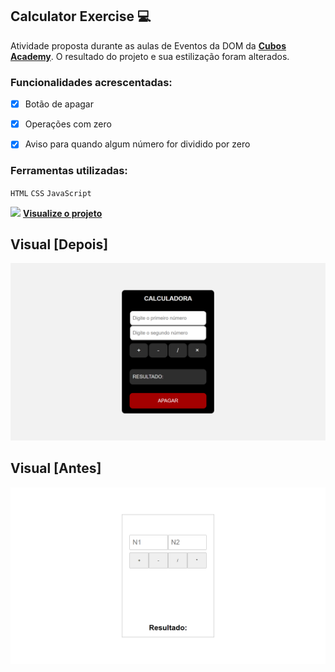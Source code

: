 ## Calculator Exercise 💻

Atividade proposta durante as aulas de Eventos da DOM da <a target="_blank" href="https://cubos.academy/">**Cubos Academy**</a>. O resultado do projeto e sua estilização foram alterados.

### Funcionalidades acrescentadas:

- [x] Botão de apagar
- [x] Operações com zero
- [x] Aviso para quando algum número for dividido por zero


### Ferramentas utilizadas:
`HTML` `CSS` `JavaScript`

<img width="60" src="https://media3.giphy.com/media/L4aM9ApMYLcQSqFYmG/giphy.gif?cid=ecf05e47e2efwp1z2rftb874w0fldsorhauxlbdy7sdz5rib&rid=giphy.gif&ct=s"/> <a target="_blank" href="https://mi-santana.github.io/calculator-exercise/">**Visualize o projeto**</a>

## Visual [Depois]

![alt text](assets/calculator-img-after.png)

## Visual [Antes]

![alt text](assets/calculator-img-before.png)
